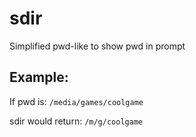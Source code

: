 # sdir
Simplified pwd-like to show pwd in prompt

## Example:
If pwd is: `/media/games/coolgame`

sdir would return: `/m/g/coolgame`
